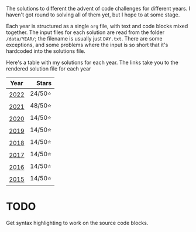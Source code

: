 The solutions to different the advent of code challenges for different years. I haven't got round to solving all of them yet, but I hope to at some stage.

Each year is structured as a single `org` file, with text and code blocks mixed together. The input files for each solution are read from the folder `/data/YEAR/`; the filename is usually just `DAY.txt`. There are some exceptions, and some problems where the input is so short that it's hardcoded into the solutions file.

Here's a table with my solutions for each year. The links take you to the rendered solution file for each year

|       Year       |   Stars |
|:----------------:|--------:|
| [2022](2022.org) | 24/50⭐ |
| [2021](2021.org) | 48/50⭐ |
| [2020](2020.org) | 14/50⭐ |
| [2019](2019.org) | 14/50⭐ |
| [2018](2018.org) | 14/50⭐ |
| [2017](2017.org) | 14/50⭐ |
| [2016](2016.org) | 14/50⭐ |
| [2015](2015.org) | 14/50⭐ |

# TODO

Get syntax highlighting to work on the source code blocks.
